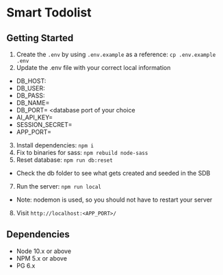 Smart Todolist
=========

## Getting Started

1. Create the `.env` by using `.env.example` as a reference: `cp .env.example .env`
2. Update the .env file with your correct local information 
  - DB_HOST: <your databae host address>
  - DB_USER: <your database user>
  - DB_PASS: <your database password>
  - DB_NAME= <your database name>
  - DB_PORT= <database port of your choice
  - AI_API_KEY=<Gemni API key>
  - SESSION_SECRET=<session secret>
  - APP_PORT=<app port of your choice>
3. Install dependencies: `npm i`
4. Fix to binaries for sass: `npm rebuild node-sass`
5. Reset database: `npm run db:reset`
  - Check the db folder to see what gets created and seeded in the SDB
7. Run the server: `npm run local`
  - Note: nodemon is used, so you should not have to restart your server
8. Visit `http://localhost:<APP_PORT>/`

## Dependencies

- Node 10.x or above
- NPM 5.x or above
- PG 6.x
